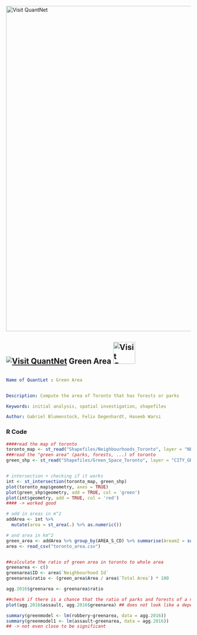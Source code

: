 [<img src="https://github.com/QuantLet/Styleguide-and-FAQ/blob/master/pictures/banner.png" width="888" alt="Visit QuantNet">](http://quantlet.de/)

## [<img src="https://github.com/QuantLet/Styleguide-and-FAQ/blob/master/pictures/qloqo.png" alt="Visit QuantNet">](http://quantlet.de/) **Green Area** [<img src="https://github.com/QuantLet/Styleguide-and-FAQ/blob/master/pictures/QN2.png" width="60" alt="Visit QuantNet 2.0">](http://quantlet.de/)

```yaml

Name of QuantLet : Green Area


Description: Compute the area of Toronto that has forests or parks

Keywords: initial analysis, spatial investigation, shapefiles

Author: Gabriel Blumenstock, Felix Degenhardt, Haseeb Warsi


```


### R Code
```r
####read the map of toronto 
toronto_map <- st_read("Shapefiles/Neighbourhoods_Toronto", layer = "NEIGHBORHOODS_WGS84")
###read the "green area" (parks, forests, ...) of toronto
green_shp <- st_read("Shapefiles/Green_Space_Toronto", layer = "CITY_GREEN_SPACE_WGS84")


# intersection + checking if it works
int <- st_intersection(toronto_map, green_shp)
plot(toronto_map$geometry, axes = TRUE)
plot(green_shp$geometry, add = TRUE, col = 'green')
plot(int$geometry, add = TRUE, col = 'red')
#### -> worked good 

# add in areas in m^2
addArea <- int %>% 
  mutate(area = st_area(.) %>% as.numeric())

# and area in km^2
green_area <- addArea %>% group_by(AREA_S_CD) %>% summarise(Aream2 = sum(area)) %>% mutate(Area = Aream2/1000000)
area <- read_csv("toronto_area.csv")


##calculate the ratio of green area in toronto to whole area
greenarea <- c()
greenarea$ID <- area$`Neighbourhood Id`
greenarea$ratio <- (green_area$Area / area$`Total Area`) * 100

agg.2016$greenarea <- greenarea$ratio

##check if there is a chance that the ratio of parks and forests of a neighbourhood has a significant influence
plot(agg.2016$assault, agg.2016$greenarea) ## does not look like a dependence 

summary(greenmodel <- lm(robbery~greenarea, data = agg.2016))
summary(greenmodel1 <- lm(assault~greenarea, data = agg.2016))
## -> not even close to be significant


